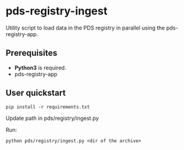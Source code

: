 # pds-registry-ingest
Utility script to load data in the PDS registry in parallel using the pds-registry-app.

## Prerequisites


- **Python3**  is required.
- pds-registry-app 


## User quickstart

    pip install -r requirements.txt

Update path in pds/registry/ingest.py

Run:

    python pds/registry/ingest.py <dir of the archive>




